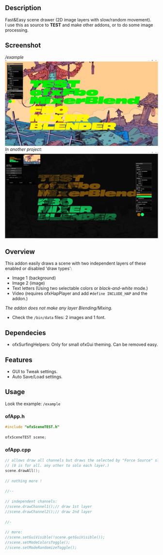 ## Description
Fast&Easy scene drawer (2D image layers with slow/random movement).  
I use this as source to **TEST** and make other addons, or to do some image processing.

## Screenshot
*/example*  
![image](/readme_images/Capture.JPG?raw=true "image")  
*In another project:*  
![image](/readme_images/Capture1.JPG?raw=true "image")  

## Overview
This addon easily draws a scene with two independent layers of these enabled or disabled 'draw types':

- Image 1 (background)
- Image 2 (image)
- Text letters (Using two selectable colors or *black-and-white* mode.)
- Video (requires ofxHapPlayer and add ```#define INCLUDE_HAP``` and the addon.)

*The addon does not make any layer Blending/Mixing.* 
* Check the ```/bin/data``` files: 2 images and 1 font.

## Dependecies
* ofxSurfingHelpers: Only for small ofxGui theming. Can be removed easy.

## Features
- GUI to Tweak settings.
- Auto Save/Load settings.

## Usage
Look the example: ```/example```

### ofApp.h
```c++
#include "ofxSceneTEST.h"

ofxSceneTEST scene;
```

### ofApp.cpp
```c++
// allows draw all channels but draws the selected by "Force Source" slider:
// (0 is for all. any other to solo each layer.)
scene.drawAll();

// nothing more !

//--

// independent channels:
//scene.drawChannel1();// draw 1st layer
//scene.drawChannel2();// draw 2nd layer

//-

// more:
//scene.setGuiVisible(!scene.getGuiVisible());
//scene.setModeColorsToggle();
//scene.setModeRandomizeToggle();
```